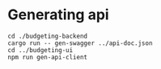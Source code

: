 # Generating api

```
cd ./budgeting-backend
cargo run -- gen-swagger ../api-doc.json
cd ../budgeting-ui
npm run gen-api-client
```
